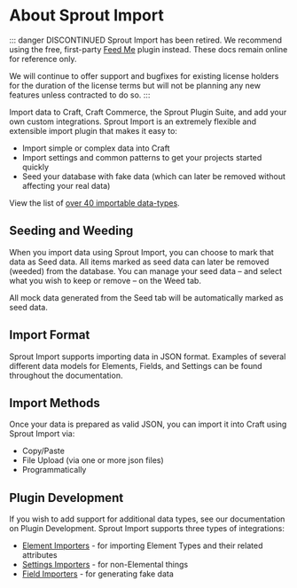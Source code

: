 # About Sprout Import

::: danger DISCONTINUED
Sprout Import has been retired. We recommend using the free, first-party [Feed Me](https://plugins.craftcms.com/feed-me) plugin instead. These docs remain online for reference only.

We will continue to offer support and bugfixes for existing license holders for the duration of the license terms but will not be planning any new features unless contracted to do so.
:::

Import data to Craft, Craft Commerce, the Sprout Plugin Suite, and add your own custom integrations. Sprout Import is an extremely flexible and extensible import plugin that makes it easy to:

- Import simple or complex data into Craft
- Import settings and common patterns to get your projects started quickly
- Seed your database with fake data (which can later be removed without affecting your real data) 

View the list of [over 40 importable data-types](./supported-data-types.md).

## Seeding and Weeding

When you import data using Sprout Import, you can choose to mark that data as Seed data. All items marked as seed data can later be removed (weeded) from the database. You can manage your seed data – and select what you wish to keep or remove – on the Weed tab.

All mock data generated from the Seed tab will be automatically marked as seed data. 

## Import Format

Sprout Import supports importing data in JSON format. Examples of several different data models for Elements, Fields, and Settings can be found throughout the documentation.

## Import Methods

Once your data is prepared as valid JSON, you can import it into Craft using Sprout Import via:

- Copy/Paste
- File Upload (via one or more json files)
- Programmatically

## Plugin Development

If you wish to add support for additional data types, see our documentation on Plugin Development. Sprout Import supports three types of integrations:

- [Element Importers](./element-importers.md) - for importing Element Types and their related attributes
- [Settings Importers](./settings-importer.md) - for non-Elemental things
- [Field Importers](./field-importers.md) - for generating fake data
